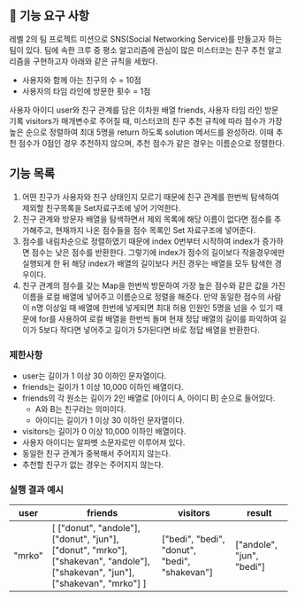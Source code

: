 ## 🚀 기능 요구 사항

레벨 2의 팀 프로젝트 미션으로 SNS(Social Networking Service)를 만들고자 하는 팀이 있다. 팀에 속한 크루 중 평소 알고리즘에 관심이 많은 미스터코는 친구 추천 알고리즘을 구현하고자 아래와 같은 규칙을 세웠다.

- 사용자와 함께 아는 친구의 수 = 10점
- 사용자의 타임 라인에 방문한 횟수 = 1점

사용자 아이디 user와 친구 관계를 담은 이차원 배열 friends, 사용자 타임 라인 방문 기록 visitors가 매개변수로 주어질 때, 미스터코의 친구 추천 규칙에 따라 점수가 가장 높은 순으로 정렬하여 최대 5명을 return 하도록 solution 메서드를 완성하라. 이때 추천 점수가 0점인 경우 추천하지 않으며, 추천 점수가 같은 경우는 이름순으로 정렬한다.

## 기능 목록

1. 어떤 친구가 사용자와 친구 상태인지 모르기 때문에 친구 관계를 한번씩 탐색하여 제외할 친구목록을 Set자료구조에 넣어 기억한다.
2. 친구 관계와 방문자 배열을 탐색하면서 제외 목록에 해당 이름이 없다면 점수를 추가해주고, 현재까지 나온 점수들을 점수 목록인 Set 자료구조에 넣어준다.
3. 점수를 내림차순으로 정렬하였기 때문에 index 0번부터 시작하여 index가 증가하면 점수는 낮은 점수를 반환한다. 그렇기에 index가 점수의 길이보다 작을경우에만 실행되게 한 뒤 해당 index가 배열의 길이보다 커진 경우는 배열을 모두 탐색한 경우이다.
4. 친구 관계의 점수를 갖는 Map을 한번씩 방문하여 가장 높은 점수와 같은 값을 가진 이름을 로컬 배열에 넣어주고 이름순으로 정렬을 해준다. 만약 동일한 점수의 사람이 n명 이상일 때 배열에 한번에 넣게되면 최대 허용 인원인 5명을 넘을 수 있기 때문에 for를 사용하여 로컬 배열을 한번씩 돌며 현재 정답 배열의 길이를 파악하여 길이가 5보다 작다면 넣어주고 길이가 5가된다면 바로 정답 배열을 반환한다.

### 제한사항

- user는 길이가 1 이상 30 이하인 문자열이다.
- friends는 길이가 1 이상 10,000 이하인 배열이다.
- friends의 각 원소는 길이가 2인 배열로 [아이디 A, 아이디 B] 순으로 들어있다.
  - A와 B는 친구라는 의미이다.
  - 아이디는 길이가 1 이상 30 이하인 문자열이다.
- visitors는 길이가 0 이상 10,000 이하인 배열이다.
- 사용자 아이디는 알파벳 소문자로만 이루어져 있다.
- 동일한 친구 관계가 중복해서 주어지지 않는다.
- 추천할 친구가 없는 경우는 주어지지 않는다.

### 실행 결과 예시

| user   | friends                                                                                                                         | visitors                                      | result                    |
| ------ | ------------------------------------------------------------------------------------------------------------------------------- | --------------------------------------------- | ------------------------- |
| "mrko" | [ ["donut", "andole"], ["donut", "jun"], ["donut", "mrko"], ["shakevan", "andole"], ["shakevan", "jun"], ["shakevan", "mrko"] ] | ["bedi", "bedi", "donut", "bedi", "shakevan"] | ["andole", "jun", "bedi"] |
